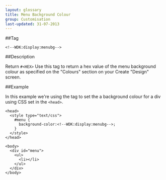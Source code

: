 ```yaml
---
layout: glossary
title: Menu Background Colour
group: Customisation
last-updated: 31-07-2013
---
```


##Tag

`<!--WDK:display:menubg-->`

##Description

Return `#<HEX>`
Use this tag to return a hex value of the menu background colour as specified on the "Colours" section on your Create "Design" screen.

##Example

In this example we're using the tag to set the a background colour for a div using CSS set in the `<head>`.

~~~
<head>
  <style type="text/css">
    #menu {
      background-color:<!--WDK:display:menubg-->;
    }
  </style>
</head>

<body>
  <div id="menu">
    <ul>
      <li></li>
    </ul>
  </div>
</body>
~~~
